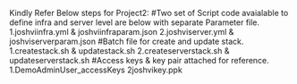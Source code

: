 Kindly Refer Below steps for Project2:
#Two set of Script code avaialable to define infra and server level are below with separate Parameter file.
    1.joshviinfra.yml & joshviinfraparam.json
    2.joshviserver.yml & joshviserverparam.json
#Batch file for create and update stack.
    1.createstack.sh & updatestack.sh
    2.createserverstack.sh & updateserverstack.sh
#Access keys & key pair attached for reference.
    1.DemoAdminUser_accessKeys
    2joshvikey.ppk
